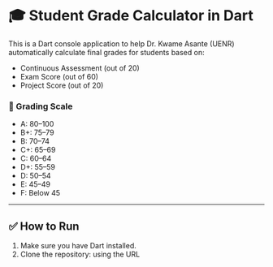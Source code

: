 # 🎓 Student Grade Calculator in Dart

This is a Dart console application to help Dr. Kwame Asante (UENR) automatically calculate final grades for students based on:

- Continuous Assessment (out of 20)
- Exam Score (out of 60)
- Project Score (out of 20)

### 📌 Grading Scale
- A: 80–100
- B+: 75–79
- B: 70–74
- C+: 65–69
- C: 60–64
- D+: 55–59
- D: 50–54
- E: 45–49
- F: Below 45

---

## ✅ How to Run

1. Make sure you have Dart installed.
2. Clone the repository: using the URL
